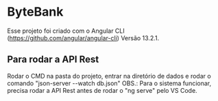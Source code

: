 # ByteBank

Esse projeto foi criado com o Angular CLI (https://github.com/angular/angular-cli) Versão 13.2.1.

## Para rodar a API Rest

Rodar o CMD na pasta do projeto, entrar na diretório de dados e rodar o comando "json-server --watch db.json"
OBS.: Para o sistema funcionar, precisa rodar a API Rest antes de rodar o "ng serve" pelo VS Code.
